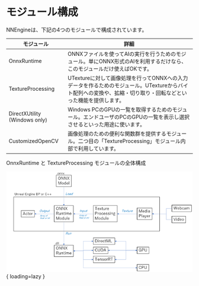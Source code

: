 # モジュール構成

NNEngineは、下記の4つのモジュールで構成されています。

| モジュール | 詳細 |
| ---- | ---- |
| OnnxRuntime | ONNXファイルを使ってAIの実行を行うためのモジュール。単にONNX形式のAIを利用するだけなら、このモジュールだけ使えばOKです。 |
| TextureProcessing | UTextureに対して画像処理を行ってONNXへの入力データを作るためのモジュール。UTextureからバイト配列への変換や、拡縮・切り取り・回転などといった機能を提供します。 |
| DirectXUtility  (Windows only) | Windows PCのGPUの一覧を取得するためのモジュール。エンドユーザのPCのGPUの一覧を表示し選択させるといった用途に使います。 |
| CustomizedOpenCV | 画像処理のための便利な関数群を提供するモジュール。二つ目の「TextureProcessing」モジュール内部で利用しています。 |

OnnxRuntime と TextureProcessing モジュールの全体構成

![](images/systemOverview.png){ loading=lazy }